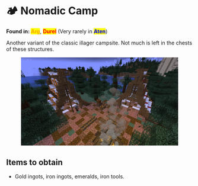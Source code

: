 # 🏕️ Nomadic Camp

**Found in:&#x20;**<mark style="color:orange;">**Arg**</mark>, <mark style="color:red;">**Durel**</mark> (Very rarely in <mark style="color:blue;">**Aten**</mark>)

Another variant of the classic illager campsite. Not much is left in the chests of these structures.

<div align="left"><figure><img src="../../../.gitbook/assets/2025-01-03_19.23.24.png" alt="" width="563"><figcaption></figcaption></figure></div>

## Items to obtain

* Gold ingots, iron ingots, emeralds, iron tools.
